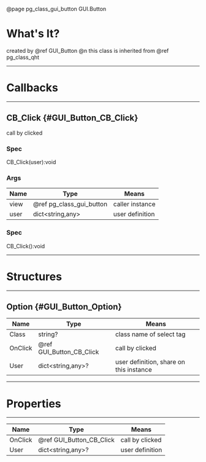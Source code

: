 ﻿@page pg_class_gui_button GUI.Button

# What's It?

created by @ref GUI_Button @n
this class is inherited from @ref pg_class_qht  

-----
# Callbacks

-----
## CB_Click {#GUI_Button_CB_Click}

call by clicked  

### Spec

CB_Click(user):void

### Args

| Name | Type | Means |
|------|------|-------|
| view | @ref pg_class_gui_button | caller instance |
| user | dict<string,any> | user definition |

### Spec

CB_Click():void

-----
# Structures

-----
## Option {#GUI_Button_Option}

| Name | Type | Means |
|------|------|-------|
| Class | string? | class name of select tag |
| OnClick | @ref GUI_Button_CB_Click | call by clicked |
| User | dict<string,any>? | user definition, share on this instance |

-----
# Properties

-----

| Name | Type | Means |
|------|------|-------|
| OnClick | @ref GUI_Button_CB_Click | call by clicked |
| User | dict<string,any>? | user definition |


